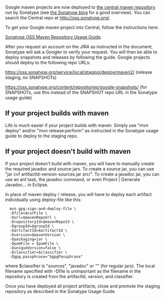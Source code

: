 Google maven projects are now deployed to [the central maven repository](http://repo1.maven.org/maven2/) run by Sonatype (see [the Sonatype blog](http://www.sonatype.com/people/2010/04/uploading-artifacts-to-the-central-maven-repository-diy/) for a good overview). You can search the Central repo at http://oss.sonatype.org/.

To get your Google maven project into Central, follow the instructions here:

[Sonatype OSS Maven Repository Usage Guide](https://docs.sonatype.org/display/Repository/Sonatype+OSS+Maven+Repository+Usage+Guide).

After you request an account on the JIRA as instructed in the document, Sonatype will ask a Googler to verify your request. You will then be able to deploy snapshots and releases by following the guide. Google projects should deploy to the following repo URLs:

https://oss.sonatype.org/service/local/staging/deploy/maven2/ (release staging, no SNAPSHOTs)

https://oss.sonatype.org/content/repositories/google-snapshots/ (for SNAPSHOTs, use this instead of the SNAPSHOT repo URL in the Sonatype usage guide)

## If your project builds with maven ##

Life is much easier if your project builds with maven. Simply use "mvn deploy" and/or "mvn release:perform" as instructed in the Sonatype usage guide to deploy to the staging repo.

## If your project doesn't build with maven ##

If your project doesn't build with maven, you will have to manually create the required javadoc and source jars. To create a source jar, you can use "jar cvf artifactId-version-sources.jar src/". To create a javadoc jar, you can use an ant task, the javadoc command, or even Project | Generate Javadoc... in Eclipse.

In place of maven deploy / release, you will have to deploy each artifact individually using deploy-file like this:

```
  mvn gpg:sign-and-deploy-file \
  -Dfile=$curFile \
  -Durl=$mavenRepoUrl \
  -DrepositoryId=$mavenRepoId \
  -DgroupId=$groupId \
  -DartifactId=$artifactId \
  -Dversion=$mavenVersion \
  -Dpackaging=jar \
  -DpomFile = $pomFile \
  -DuniqueVersion=false \
  -Dclassifier=$classifier \
  -Dgpg.passphrase="$gpgPassphrase"
```

where $classifier is "sources", "javadoc" or "" (for regular jars). The local filename specified with -Dfile is unimportant as the filename in the repository is created from the artifactId, version, and classifier.

Once you have deployed all project artifacts, close and promote the staging repository as described in the Sonatype Usage Guide.